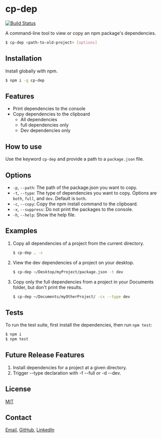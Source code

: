 # cp-dep 

[![Build Status](https://travis-ci.org/RobertMcReed/cp-dep.svg?branch=master)](https://travis-ci.org/RobertMcReed/cp-dep)

A command-line tool to view or copy an npm package's dependencies.

```bash
$ cp-dep <path-to-old-project> [options]
```

## Installation

Install globally with npm.

```bash
$ npm i -g cp-dep
```

## Features

  * Print dependencies to the console
  * Copy dependencies to the clipboard
      * All dependencies
      * full dependencies only
      * Dev dependencies only

## How to use

Use the keyword `cp-dep` and provide a path to a `package.json` file.
## Options

  * `-p`, `--path`: The path of the package.json you want to copy.
  * `-t`, `--type`: The type of dependencies you want to copy. Options are `both`, `full`, and `dev`. Default is `both`.
  * `-c`, `--copy`: Copy the npm install command to the clipboard.
  * `-x`, `--suppress`: Do not print the packages to the console.
  * `-h`, `--help`: Show the help file.

## Examples

1. Copy all dependencies of a project from the current directory.
    ```bash
    $ cp-dep . -c
    ```

1. View the dev dependencies of a project on your desktop.
    ```bash
    $ cp-dep ~/Desktop/myProject/package.json -t dev
    ```
    
1. Copy only the full dependencies from a project in your Documents folder, but don't print the results.
    ```bash
    $ cp-dep ~/Documents/myOtherProject/ -cx --type dev
    ```

## Tests

  To run the test suite, first install the dependencies, then run `npm test`:

```bash
$ npm i
$ npm test
```

## Future Release Features

1. Install dependencies for a project at a given directory.
2. Trigger --type declaration with -f --full or -d --dev.

## License

  [MIT](LICENSE)

## Contact

[Email](robert.mc.reed@gmail.com), [GitHub](https://github.com/RobertMcReed), [LinkedIn](https://www.linkedin.com/in/robertmcreed/)